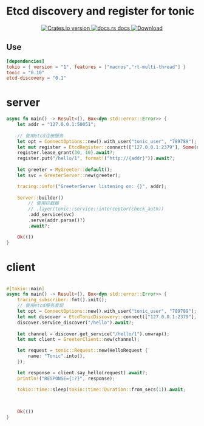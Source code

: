 # Etcd discovery and register for tonic

<div align="center">
  <!-- Version -->
  <a href="https://crates.io/crates/etcd-discovery">
    <img src="https://img.shields.io/crates/v/etcd-discovery.svg?style=flat-square"
    alt="Crates.io version" />
  </a>
  
  <!-- Docs -->
  <a href="https://docs.rs/crate/etcd-discovery/latest">
    <img src="https://img.shields.io/badge/docs-latest-blue.svg?style=flat-square"
      alt="docs.rs docs" />
  </a>
  <!-- Downloads -->
  <a href="https://crates.io/crates/etcd-discovery">
    <img src="https://img.shields.io/crates/d/etcd-discovery.svg?style=flat-square"
      alt="Download" />
  </a>
</div>

## Use
``` toml
[dependencies]
tokio = { version = "1", features = ["macros","rt-multi-thread"] }
tonic = "0.10"
etcd-discovery = "0.1"
```

# server

``` rust
async fn main() -> Result<(), Box<dyn std::error::Error>> {
    let addr = "127.0.0.1:50051";
    
    // 使用etcd注册服务
    let opt = ConnectOptions::new().with_user("tonic_user", "789789");
    let mut register = EtcdRegister::connect(["127.0.0.1:2379"], Some(opt)).await?;
    register.lease_grant(30, 10).await?;
    register.put("/hello/1", format!("http://{addr}")).await?;
    
    let greeter = MyGreeter::default();
    let svc = GreeterServer::new(greeter);

    tracing::info!("GreeterServer listening on: {}", addr);
    
    Server::builder()
        // 使用拦截器
        // .layer(tonic::service::interceptor(check_auth))
        .add_service(svc)
        .serve(addr.parse()?)
        .await?;

    Ok(())
}
```

# client

``` rust

#[tokio::main]
async fn main() -> Result<(), Box<dyn std::error::Error>> {
    tracing_subscriber::fmt().init();
    // 使用etcd服务发现
    let opt = ConnectOptions::new().with_user("tonic_user", "789789");
    let mut discover = EtcdTonicDiscovery::connect(["127.0.0.1:2379"], Some(opt)).await?;
    discover.service_discover("/hello").await?;
    
    let channel = discover.get_service("/hello/1").unwrap();
    let mut client = GreeterClient::new(channel);

    let request = tonic::Request::new(HelloRequest {
        name: "Tonic".into(),
    });

    let response = client.say_hello(request).await?;
    println!("RESPONSE={:?}", response);

    tokio::time::sleep(tokio::time::Duration::from_secs(1)).await;
        
   

    Ok(())
}

``````